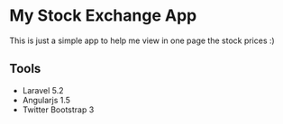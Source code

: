 # My Stock Exchange App

This is just a simple app to help me view in one page the stock prices :)

## Tools
- Laravel 5.2
- Angularjs 1.5
- Twitter Bootstrap 3